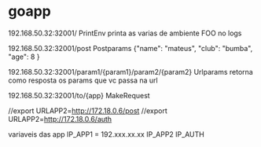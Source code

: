 # goapp


192.168.50.32:32001/ PrintEnv
printa as varias de ambiente FOO no logs


192.168.50.32:32001/post Postparams
{"name": "mateus", 
 "club": "bumba",
 "age": 8
}			

192.168.50.32:32001/param1/{param1}/param2/{param2} Urlparams
retorna como resposta os params que vc passa na url

192.168.50.32:32001/to/{app}  MakeRequest

//export URLAPP2=http://172.18.0.6/post
//export URLAPP2=http://172.18.0.6/auth

variaveis das app
IP_APP1 = 192.xxx.xx.xx
IP_APP2
IP_AUTH
